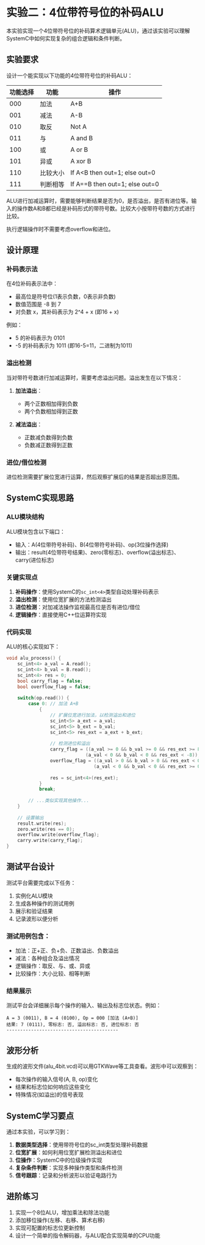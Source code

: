 # 实验二：4位带符号位的补码ALU

本实验实现一个4位带符号位的补码算术逻辑单元(ALU)，通过该实验可以理解SystemC中如何实现复杂的组合逻辑和条件判断。

## 实验要求

设计一个能实现以下功能的4位带符号位的补码ALU：

| 功能选择 | 功能     | 操作                          |
|----------|----------|------------------------------|
| 000      | 加法     | A+B                          |
| 001      | 减法     | A-B                          |
| 010      | 取反     | Not A                        |
| 011      | 与       | A and B                      |
| 100      | 或       | A or B                       |
| 101      | 异或     | A xor B                      |
| 110      | 比较大小  | If A<B then out=1; else out=0 |
| 111      | 判断相等  | If A==B then out=1; else out=0 |

ALU进行加减运算时，需要能够判断结果是否为0，是否溢出，是否有进位等。输入的操作数A和B都已经是补码形式的带符号数。比较大小按带符号数的方式进行比较。

执行逻辑操作时不需要考虑overflow和进位。

## 设计原理

### 补码表示法

在4位补码表示法中：
- 最高位是符号位(1表示负数，0表示非负数)
- 数值范围是 -8 到 7
- 对负数 x，其补码表示为 2^4 + x (即16 + x)

例如：
- 5 的补码表示为 0101
- -5 的补码表示为 1011 (即16-5=11，二进制为1011)

### 溢出检测

当对带符号数进行加减运算时，需要考虑溢出问题。溢出发生在以下情况：

1. **加法溢出**：
   - 两个正数相加得到负数
   - 两个负数相加得到正数

2. **减法溢出**：
   - 正数减负数得到负数
   - 负数减正数得到正数

### 进位/借位检测

进位检测需要扩展位宽进行运算，然后观察扩展后的结果是否超出原范围。

## SystemC实现思路

### ALU模块结构

ALU模块包含以下端口：
- 输入：A(4位带符号补码)、B(4位带符号补码)、op(3位操作选择)
- 输出：result(4位带符号结果)、zero(零标志)、overflow(溢出标志)、carry(进位标志)

### 关键实现点

1. **补码操作**：使用SystemC的`sc_int<4>`类型自动处理补码表示
2. **溢出检测**：使用位宽扩展的方法检测溢出
3. **进位检测**：对加减法操作监视最高位是否有进位/借位
4. **逻辑操作**：直接使用C++位运算符实现

### 代码实现

ALU的核心实现如下：

```cpp
void alu_process() {
    sc_int<4> a_val = A.read();
    sc_int<4> b_val = B.read();
    sc_int<4> res = 0;
    bool carry_flag = false;
    bool overflow_flag = false;
    
    switch(op.read()) {
        case 0: // 加法 A+B
            {
                // 扩展位宽进行加法，以检测溢出和进位
                sc_int<5> a_ext = a_val;
                sc_int<5> b_ext = b_val;
                sc_int<5> res_ext = a_ext + b_ext;
                
                // 检测进位和溢出
                carry_flag = ((a_val >= 0 && b_val >= 0 && res_ext >= 8) || 
                             (a_val < 0 && b_val < 0 && res_ext < -8));
                overflow_flag = ((a_val > 0 && b_val > 0 && res_ext < 0) || 
                                (a_val < 0 && b_val < 0 && res_ext >= 0));
                
                res = sc_int<4>(res_ext);
            }
            break;
            
        // ...类似实现其他操作...
    }
    
    // 设置输出
    result.write(res);
    zero.write(res == 0);
    overflow.write(overflow_flag);
    carry.write(carry_flag);
}
```

## 测试平台设计

测试平台需要完成以下任务：
1. 实例化ALU模块
2. 生成各种操作的测试用例
3. 展示和验证结果
4. 记录波形以便分析

### 测试用例包含：
- 加法：正+正、负+负、正数溢出、负数溢出
- 减法：各种组合及溢出情况
- 逻辑操作：取反、与、或、异或
- 比较操作：大小比较、相等判断

### 结果展示

测试平台会详细展示每个操作的输入、输出及标志位状态。例如：

```
A = 3 (0011), B = 4 (0100), Op = 000 [加法 (A+B)]
结果: 7 (0111), 零标志: 否, 溢出标志: 否, 进位标志: 否
-----------------------------------------
```

## 波形分析

生成的波形文件(alu_4bit.vcd)可以用GTKWave等工具查看。波形中可以观察到：
- 每次操作的输入信号(A, B, op)变化
- 结果和标志位如何响应这些变化
- 特殊情况(如溢出)的信号表现

## SystemC学习要点

通过本实验，可以学习到：

1. **数据类型选择**：使用带符号位的sc_int类型处理补码数据
2. **位宽扩展**：如何利用位宽扩展检测溢出和进位
3. **位操作**：SystemC中的位级操作实现
4. **复杂条件判断**：实现多种操作类型和条件检测
5. **信号跟踪**：记录和分析波形以验证电路行为

## 进阶练习

1. 实现一个8位ALU，增加乘法和除法功能
2. 添加移位操作(左移、右移、算术右移)
3. 实现可配置的标志位更新控制
4. 设计一个简单的指令解码器，与ALU配合实现简单的CPU功能
